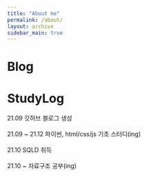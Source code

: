 ```yaml
---
title: "About me"
permalink: /about/
layout: archive
sidebar_main: true
---
```


# Blog

# StudyLog

21.09 깃허브 블로그 생성  
<br>
21.09 ~ 21.12 파이썬, html/css/js 기초 스터디(ing)  
<br>
21.10 SQLD 취득  
<br>
21.10 ~ 자료구조 공부(ing)